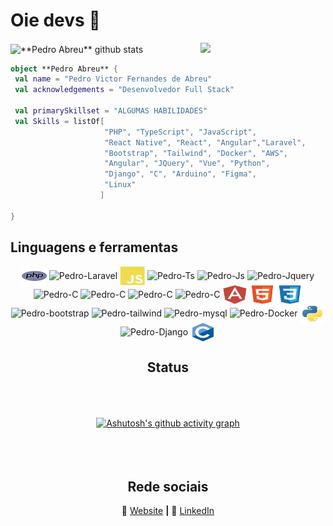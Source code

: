 # Oie devs 👋

<img align="right" width="200" src="https://i2.wp.com/allhtaccess.info/wp-content/uploads/2018/03/programming.gif?fit=1281%2C716&ssl=1" />
 <img align="center" width="200" src="https://github-readme-stats.vercel.app/api?username=pedrovictorrr&show_icons=true&theme=dracula&line_height=27" alt="**Pedro Abreu** github stats"/>


```kotlin
object **Pedro Abreu** {
 val name = "Pedro Victor Fernandes de Abreu"
 val acknowledgements = "Desenvolvedor Full Stack"

 val primarySkillset = "ALGUMAS HABILIDADES"
 val Skills = listOf[
                     "PHP", "TypeScript", "JavaScript",
                     "React Native", "React", "Angular","Laravel",
                     "Bootstrap", "Tailwind", "Docker", "AWS",
                     "Angular", "JQuery", "Vue", "Python",
                     "Django", "C", "Arduino", "Figma",
                     "Linux"
                    ]

}
```

## Linguagens e ferramentas
<div align="center">
 <img align="center" alt="Pedro-PHP" height="30" width="40" src="https://raw.githubusercontent.com/devicons/devicon/master/icons/php/php-original.svg">
    <img align="center" alt="Pedro-Laravel" height="30" width="40" src="https://cdn.jsdelivr.net/gh/devicons/devicon/icons/laravel/laravel-plain.svg">
  <img align="center" alt="Pedro-Js" height="30" width="40" src="https://raw.githubusercontent.com/devicons/devicon/master/icons/javascript/javascript-plain.svg">
  <img  align="center" alt="Pedro-Ts" height="30" width="40" src="https://cdn.jsdelivr.net/gh/devicons/devicon/icons/typescript/typescript-original.svg" />
  <img align="center" alt="Pedro-Js" height="30" width="40" src="https://cdn.jsdelivr.net/gh/devicons/devicon/icons/react/react-original-wordmark.svg" />
  <img align="center" alt="Pedro-Jquery" height="30" width="40" src="https://cdn.jsdelivr.net/gh/devicons/devicon/icons/jquery/jquery-original.svg" />
   <img align="center" alt="Pedro-C" height="30" width="40" src="https://cdn.jsdelivr.net/gh/devicons/devicon/icons/ubuntu/ubuntu-plain.svg" />
   <img align="center" alt="Pedro-C" height="30" width="40" src="https://cdn.jsdelivr.net/gh/devicons/devicon/icons/vuejs/vuejs-original.svg" />
   <img align="center" alt="Pedro-C" height="30" width="40" src="https://cdn.jsdelivr.net/gh/devicons/devicon/icons/figma/figma-original.svg" />
   <img align="center" alt="Pedro-C" height="30" width="40" src="https://cdn.jsdelivr.net/gh/devicons/devicon/icons/amazonwebservices/amazonwebservices-original.svg" />
  <img align="center" alt="Pedro-Js" height="30" width="40" src="https://raw.githubusercontent.com/devicons/devicon/master/icons/angularjs/angularjs-plain.svg">
  <img align="center" alt="Pedro-HTML" height="30" width="40" src="https://raw.githubusercontent.com/devicons/devicon/master/icons/html5/html5-original.svg">
   <img align="center" alt="Pedro-CSS" height="30" width="40" src="https://raw.githubusercontent.com/devicons/devicon/master/icons/css3/css3-original.svg">
  <img align="center" alt="Pedro-bootstrap" height="30" width="40" src="https://cdn.jsdelivr.net/gh/devicons/devicon/icons/bootstrap/bootstrap-original-wordmark.svg" />
<img align="center" alt="Pedro-tailwind" height="30" width="40" src="https://cdn.jsdelivr.net/gh/devicons/devicon/icons/tailwindcss/tailwindcss-plain.svg" />
<img  align="center" alt="Pedro-mysql" height="30" width="40" src="https://cdn.jsdelivr.net/gh/devicons/devicon/icons/mysql/mysql-original.svg" />
  <img align="center" alt="Pedro-Docker" height="30" width="40" src="https://cdn.jsdelivr.net/gh/devicons/devicon/icons/docker/docker-original-wordmark.svg" />
  <img align="center" alt="Pedro-Python" height="30" width="40" src="https://raw.githubusercontent.com/devicons/devicon/master/icons/python/python-original.svg">
      <img align="center" alt="Pedro-Django" height="30" width="40" src="https://cdn.jsdelivr.net/gh/devicons/devicon/icons/django/django-plain.svg" />
  <img align="center" alt="Pedro-C" height="30" width="40" src="https://raw.githubusercontent.com/devicons/devicon/master/icons/c/c-original.svg"></
</div>


## Status

<br>
<div style="padding:20px;">
 
 [![Ashutosh's github activity graph](https://github-readme-activity-graph.vercel.app/graph?username=pedrovictorrr&theme=dracula)](https://github.com/ashutosh00710/github-readme-activity-graph)
</div>



[website]: https://pedro-abreu.onrender.com/
[linkedin]: https://www.linkedin.com/in/pedro-victor-fernandes-de-abreu-98411816a/

<br>

## Rede sociais

🏡 [Website][website] **|**
👔 [LinkedIn][linkedin]
